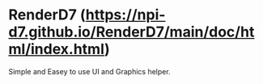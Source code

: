 # RenderD7 (https://npi-d7.github.io/RenderD7/main/doc/html/index.html)
Simple and Easey to use UI and Graphics helper.
